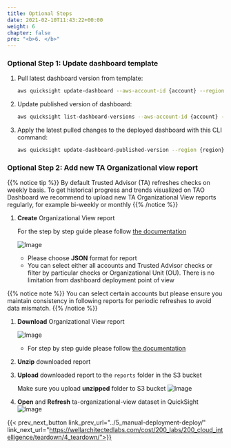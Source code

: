 ```yaml
---
title: Optional Steps
date: 2021-02-10T11:43:22+00:00
weight: 6
chapter: false
pre: "<b>6. </b>"
---
```


### Optional Step 1: Update dashboard template

1. Pull latest dashboard version from template:
    ```bash
    aws quicksight update-dashboard --aws-account-id {account} --region {region} --cli-input-json file://update-dashboard-input.json
    ```

1. Update published version of dashboard:
    ```bash
    aws quicksight list-dashboard-versions --aws-account-id {account} --region {region} --dashboard-id ta-organizational-view --query 'DashboardVersionSummaryList[-1].VersionNumber' | xargs -I {} aws quicksight update-dashboard-published-version --aws-account-id {account} --dashboard-id ta-organizational-view --version-number {}
    ```
1. Apply the latest pulled changes to the deployed dashboard with this CLI command:
    ```bash
    aws quicksight update-dashboard-published-version --region {region} --aws-account-id {account} --dashboard-id ta-organizational-view --version-number {version}
    ```

### Optional Step 2: Add new TA Organizational view report

{{% notice tip %}}
By default Trusted Advisor (TA) refreshes checks on weekly basis. To get historical progress and trends visualized on TAO Dashboard we recommend to upload new TA Organizational View reports regularly, for example bi-weekly or monthly
{{% /notice %}}

1. **Create** Organizational View report

    For the step by step guide please follow [the documentation](https://docs.aws.amazon.com/awssupport/latest/user/organizational-view.html#create-organizational-view-reports)

    ![Image](/Cost/200_Cloud_Intelligence/Images/TA_org_view_create_report.png?classes=lab_picture_small)

    + Please choose **JSON** format for report
    + You can select either all accounts and Trusted Advisor checks or filter by particular checks or Organizational Unit (OU). There is no limitation from dashboard deployment point of view

{{% notice note %}}
You can select certain accounts but please ensure you maintain consistency in following reports for periodic refreshes to avoid data mismatch. 
{{% /notice %}}

1. **Download** Organizational View report

    ![Image](/Cost/200_Cloud_Intelligence/Images/TA_org_view_download_report.png?classes=lab_picture_small)

    + For step by step guide please follow [the documentation](https://docs.aws.amazon.com/awssupport/latest/user/organizational-view.html#download-organizational-view-reports)

1. **Unzip** downloaded report

1. **Upload** downloaded report to the `reports` folder in the S3 bucket

    Make sure you upload **unzipped** folder to S3 bucket
    ![Image](/Cost/200_Cloud_Intelligence/Images/S3-upload-report.png?classes=lab_picture_small)

1. **Open** and **Refresh** ta-organizational-view dataset in QuickSight
![Image](/Cost/200_Cloud_Intelligence/Images/tao/QS_refresh_ds.png?classes=lab_picture_small)

{{< prev_next_button link_prev_url="../5_manual-deployment-deploy/"  link_next_url="https://wellarchitectedlabs.com/cost/200_labs/200_cloud_intelligence/teardown/4_teardown/">}}